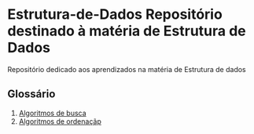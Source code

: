 # Estrutura-de-Dados Repositório destinado à matéria de Estrutura de Dados
Repositório dedicado aos aprendizados na matéria de Estrutura de dados

## Glossário
1. [Algoritmos de busca](https://github.com/MilenaFRocha/Estrutura-de-Dados/tree/main/Algoritmos%20de%20busca)
2. [Algoritmos de ordenaçãp](https://github.com/MilenaFRocha/Estrutura-de-Dados/tree/main/Algoritmos%20de%20ordena%C3%A7%C3%A3o)

